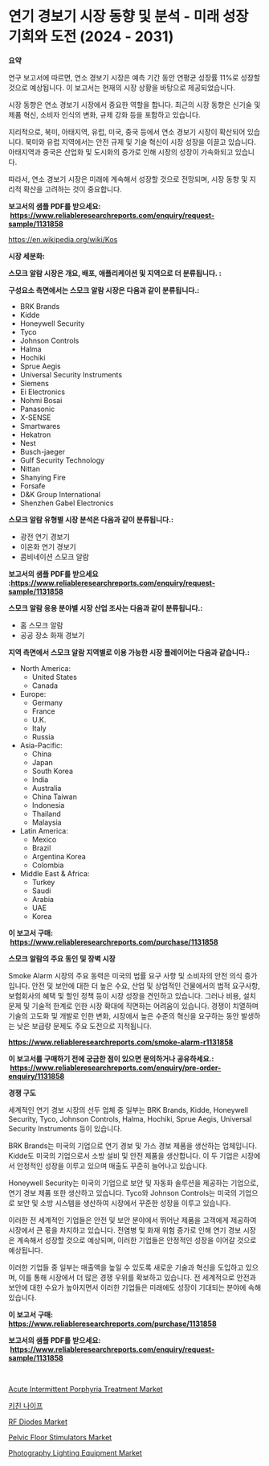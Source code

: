 <p><h1>연기 경보기 시장 동향 및 분석 - 미래 성장 기회와 도전 (2024 - 2031)</h1></p><p><strong>요약</strong></p>
<p><p>연구 보고서에 따르면, 연소 경보기 시장은 예측 기간 동안 연평균 성장률 11%로 성장할 것으로 예상됩니다. 이 보고서는 현재의 시장 상황을 바탕으로 제공되었습니다.</p><p>시장 동향은 연소 경보기 시장에서 중요한 역할을 합니다. 최근의 시장 동향은 신기술 및 제품 혁신, 소비자 인식의 변화, 규제 강화 등을 포함하고 있습니다.</p><p>지리적으로, 북미, 아태지역, 유럽, 미국, 중국 등에서 연소 경보기 시장이 확산되어 있습니다. 북미와 유럽 지역에서는 안전 규제 및 기술 혁신이 시장 성장을 이끌고 있습니다. 아태지역과 중국은 산업화 및 도시화의 증가로 인해 시장의 성장이 가속화되고 있습니다.</p><p>따라서, 연소 경보기 시장은 미래에 계속해서 성장할 것으로 전망되며, 시장 동향 및 지리적 확산을 고려하는 것이 중요합니다.</p></p>
<p><strong>보고서의 샘플 PDF를 받으세요: &nbsp;<a href="https://www.reliableresearchreports.com/enquiry/request-sample/1131858">https://www.reliableresearchreports.com/enquiry/request-sample/1131858</a></strong></p>
<p><a href="https://en.wikipedia.org/wiki/Kos">https://en.wikipedia.org/wiki/Kos</a></p>
<p><strong>시장 세분화:</strong></p>
<p><strong> 스모크 알람 시장은 개요, 배포, 애플리케이션 및 지역으로 더 분류됩니다. :</strong></p>
<p><strong>구성요소 측면에서는 스모크 알람 시장은 다음과 같이 분류됩니다.:</strong></p>
<p><ul><li>BRK Brands</li><li>Kidde</li><li>Honeywell Security</li><li>Tyco</li><li>Johnson Controls</li><li>Halma</li><li>Hochiki</li><li>Sprue Aegis</li><li>Universal Security Instruments</li><li>Siemens</li><li>Ei Electronics</li><li>Nohmi Bosai</li><li>Panasonic</li><li>X-SENSE</li><li>Smartwares</li><li>Hekatron</li><li>Nest</li><li>Busch-jaeger</li><li>Gulf Security Technology</li><li>Nittan</li><li>Shanying Fire</li><li>Forsafe</li><li>D&K Group International</li><li>Shenzhen Gabel Electronics</li></ul></p>
<p><strong> 스모크 알람 유형별 시장 분석은 다음과 같이 분류됩니다.:</strong></p>
<p><ul><li>광전 연기 경보기</li><li>이온화 연기 경보기</li><li>콤비네이션 스모크 알람</li></ul></p>
<p><strong>보고서의 샘플 PDF를 받으세요 :<a href="https://www.reliableresearchreports.com/enquiry/request-sample/1131858">https://www.reliableresearchreports.com/enquiry/request-sample/1131858</a></strong></p>
<p><strong> 스모크 알람 응용 분야별 시장 산업 조사는 다음과 같이 분류됩니다.:</strong></p>
<p><ul><li>홈 스모크 알람</li><li>공공 장소 화재 경보기</li></ul></p>
<p><strong>지역 측면에서 스모크 알람 지역별로 이용 가능한 시장 플레이어는 다음과 같습니다.:</strong></p>
<p><ul>
    <li>
        North America:
        <ul>
            <li>United States</li>
            <li>Canada</li>
        </ul>
    </li>
    <li>
        Europe:
        <ul>
            <li>Germany</li>
            <li>France</li>
            <li>U.K.</li>
            <li>Italy</li>
            <li>Russia</li>
        </ul>
    </li>
    <li>
        Asia-Pacific:
        <ul>
            <li>China</li>
            <li>Japan</li>
            <li>South Korea</li>
            <li>India</li>
            <li>Australia</li>
            <li>China Taiwan</li>
            <li>Indonesia</li>
            <li>Thailand</li>
            <li>Malaysia</li>
        </ul>
    </li>
    <li>
        Latin America:
        <ul>
            <li>Mexico</li>
            <li>Brazil</li>
            <li>Argentina Korea</li>
            <li>Colombia</li>
        </ul>
    </li>
    <li>
        Middle East & Africa:
        <ul>
            <li>Turkey</li>
            <li>Saudi</li>
            <li>Arabia</li>
            <li>UAE</li>
            <li>Korea</li>
        </ul>
    </li>
    </ul></p>
<p><strong>이 보고서 구매: &nbsp;<a href="https://www.reliableresearchreports.com/purchase/1131858">https://www.reliableresearchreports.com/purchase/1131858</a></strong></p>
<p><strong>스모크 알람의 주요 동인 및 장벽 시장</strong></p>
<p><p>Smoke Alarm 시장의 주요 동력은 미국의 법률 요구 사항 및 소비자의 안전 의식 증가입니다. 안전 및 보안에 대한 더 높은 수요, 산업 및 상업적인 건물에서의 법적 요구사항, 보험회사의 혜택 및 할인 정책 등이 시장 성장을 견인하고 있습니다. 그러나 비용, 설치 문제 및 기술적 한계로 인한 시장 확대에 직면하는 어려움이 있습니다. 경쟁이 치열하며 기술의 고도화 및 개발로 인한 변화, 시장에서 높은 수준의 혁신을 요구하는 동안 발생하는 낮은 보급량 문제도 주요 도전으로 지적됩니다.</p></p>
<p><strong><a href="https://www.reliableresearchreports.com/smoke-alarm-r1131858">https://www.reliableresearchreports.com/smoke-alarm-r1131858</a></strong></p>
<p><strong>이 보고서를 구매하기 전에 궁금한 점이 있으면 문의하거나 공유하세요.: &nbsp;<a href="https://www.reliableresearchreports.com/enquiry/pre-order-enquiry/1131858">https://www.reliableresearchreports.com/enquiry/pre-order-enquiry/1131858</a></strong></p>
<p><strong>경쟁 구도</strong></p>
<p><p>세계적인 연기 경보 시장의 선두 업체 중 일부는 BRK Brands, Kidde, Honeywell Security, Tyco, Johnson Controls, Halma, Hochiki, Sprue Aegis, Universal Security Instruments 등이 있습니다.</p><p>BRK Brands는 미국의 기업으로 연기 경보 및 가스 경보 제품을 생산하는 업체입니다. Kidde도 미국의 기업으로서 소방 설비 및 안전 제품을 생산합니다. 이 두 기업은 시장에서 안정적인 성장을 이루고 있으며 매출도 꾸준히 늘어나고 있습니다.</p><p>Honeywell Security는 미국의 기업으로 보안 및 자동화 솔루션을 제공하는 기업으로, 연기 경보 제품 또한 생산하고 있습니다. Tyco와 Johnson Controls는 미국의 기업으로 보안 및 소방 시스템을 생산하여 시장에서 꾸준한 성장을 이루고 있습니다.</p><p>이러한 전 세계적인 기업들은 안전 및 보안 분야에서 뛰어난 제품을 고객에게 제공하여 시장에서 큰 몫을 차지하고 있습니다. 전염병 및 화재 위험 증가로 인해 연기 경보 시장은 계속해서 성장할 것으로 예상되며, 이러한 기업들은 안정적인 성장을 이어갈 것으로 예상됩니다.</p><p>이러한 기업들 중 일부는 매출액을 높일 수 있도록 새로운 기술과 혁신을 도입하고 있으며, 이를 통해 시장에서 더 많은 경쟁 우위를 확보하고 있습니다. 전 세계적으로 안전과 보안에 대한 수요가 높아지면서 이러한 기업들은 미래에도 성장이 기대되는 분야에 속해 있습니다.</p></p>
<p><strong>이 보고서 구매: &nbsp; <a href="https://www.reliableresearchreports.com/purchase/1131858">https://www.reliableresearchreports.com/purchase/1131858</a></strong></p>
<p><strong>보고서의 샘플 PDF를 받으세요: &nbsp;<a href="https://www.reliableresearchreports.com/enquiry/request-sample/1131858">https://www.reliableresearchreports.com/enquiry/request-sample/1131858</a></strong><strong></strong></p>
<p>&nbsp;</p>
<p><p><a href="https://www.linkedin.com/pulse/acute-intermittent-porphyria-treatment-market-size-share-trends-1ttbc">Acute Intermittent Porphyria Treatment Market</a></p><p><a href="https://github.com/sougarounis/Market-Research-Report-List-5/blob/main/837540738367.md">키친 나이프</a></p><p><a href="https://medium.com/@clarenceuvalis67867/insights-into-the-rf-diodes-industry-market-financial-status-market-size-and-revenue-analysis-up-ebb89bd1fca9">RF Diodes Market</a></p><p><a href="https://www.linkedin.com/pulse/market-forecast-global-pelvic-floor-stimulators-trends-impact-fcn2f?trackingId=NwEBa9lLCMsWT0K09QRCRQ%3D%3D">Pelvic Floor Stimulators Market</a></p><p><a href="https://medium.com/@clarenceuvalis67867/photography-lighting-equipment-market-market-segmentation-geographical-regions-and-market-forcast-ee5166f08667">Photography Lighting Equipment Market</a></p></p>
